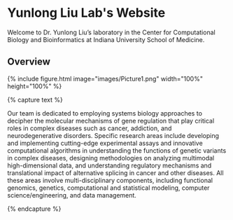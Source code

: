 ---
---

# Yunlong Liu Lab's Website

Welcome to Dr. Yunlong Liu’s laboratory in the Center for Computational Biology and Bioinformatics at Indiana University School of Medicine.

## Overview
{%
  include figure.html
  image="images/Picture1.png"
  width="100%"
  height="100%"
%}

{% capture text %}

 Our team is dedicated to employing systems biology approaches to decipher the molecular mechanisms of gene regulation that play critical roles in complex diseases such as cancer, addiction, and neurodegenerative disorders. Specific research areas include developing and implementing cutting-edge experimental assays and innovative computational algorithms in understanding the functions of genetic variants in complex diseases, designing methodologies on analyzing multimodal high-dimensional data, and understanding regulatory mechanisms and translational impact of alternative splicing in cancer and other diseases. All these areas involve multi-disciplinary components, including functional genomics, genetics, computational and statistical modeling, computer science/engineering, and data management.

{% endcapture %}